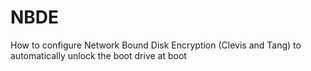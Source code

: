 # NBDE
How to configure Network Bound Disk Encryption (Clevis and Tang) to automatically unlock the boot drive at boot
